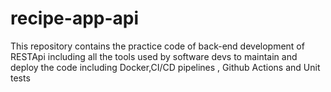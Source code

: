 # recipe-app-api
This repository contains the practice code of back-end development of RESTApi including all the tools used by software devs to maintain and deploy the code including Docker,CI/CD pipelines , Github Actions and Unit tests
